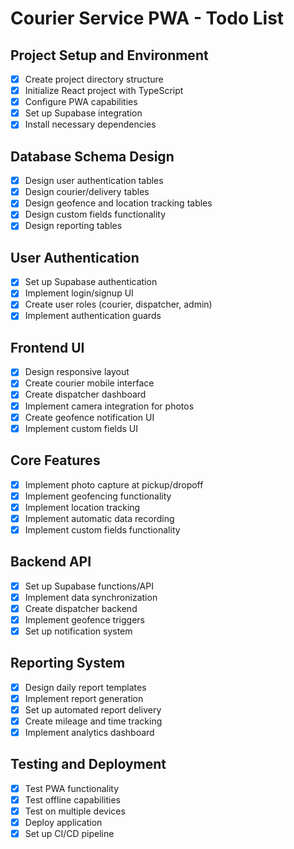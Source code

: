# Courier Service PWA - Todo List

## Project Setup and Environment
- [x] Create project directory structure
- [x] Initialize React project with TypeScript
- [x] Configure PWA capabilities
- [x] Set up Supabase integration
- [x] Install necessary dependencies

## Database Schema Design
- [x] Design user authentication tables
- [x] Design courier/delivery tables
- [x] Design geofence and location tracking tables
- [x] Design custom fields functionality
- [x] Design reporting tables

## User Authentication
- [x] Set up Supabase authentication
- [x] Implement login/signup UI
- [x] Create user roles (courier, dispatcher, admin)
- [x] Implement authentication guards

## Frontend UI
- [x] Design responsive layout
- [x] Create courier mobile interface
- [x] Create dispatcher dashboard
- [x] Implement camera integration for photos
- [x] Create geofence notification UI
- [x] Implement custom fields UI

## Core Features
- [x] Implement photo capture at pickup/dropoff
- [x] Implement geofencing functionality
- [x] Implement location tracking
- [x] Implement automatic data recording
- [x] Implement custom fields functionality

## Backend API
- [x] Set up Supabase functions/API
- [x] Implement data synchronization
- [x] Create dispatcher backend
- [x] Implement geofence triggers
- [x] Set up notification system

## Reporting System
- [x] Design daily report templates
- [x] Implement report generation
- [x] Set up automated report delivery
- [x] Create mileage and time tracking
- [x] Implement analytics dashboard

## Testing and Deployment
- [x] Test PWA functionality
- [x] Test offline capabilities
- [x] Test on multiple devices
- [x] Deploy application
- [x] Set up CI/CD pipeline
